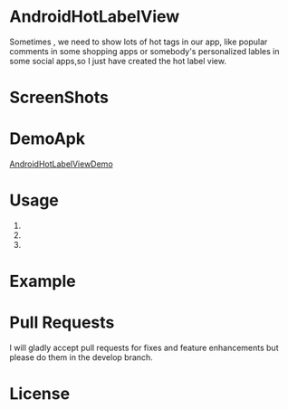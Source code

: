 AndroidHotLabelView
===
Sometimes , we need to show lots of hot tags in our app, like popular comments in some shopping apps or somebody's  personalized lables in some social apps,so I just have created the hot label view.


ScreenShots
===



DemoApk
===
[AndroidHotLabelViewDemo](https://baidu.com)


Usage
===
1. 
2. 
3. 

Example
===


Pull Requests
===
I will gladly accept pull requests for fixes and feature enhancements but please do them in the develop branch.

License
===
